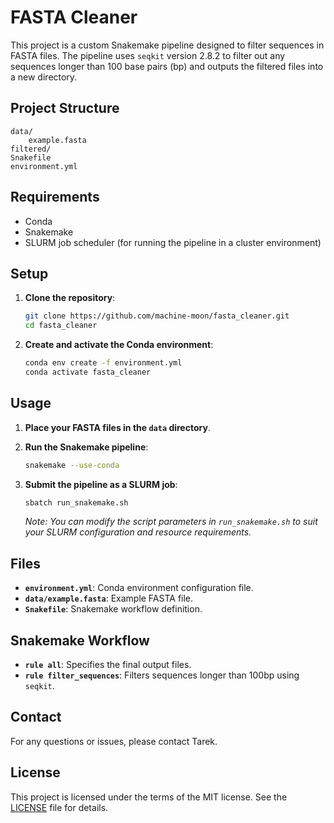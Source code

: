 # FASTA Cleaner

This project is a custom Snakemake pipeline designed to filter sequences in FASTA files. The pipeline uses `seqkit` version 2.8.2 to filter out any sequences longer than 100 base pairs (bp) and outputs the filtered files into a new directory.

## Project Structure

```
data/
    example.fasta
filtered/
Snakefile
environment.yml
```

## Requirements

- Conda
- Snakemake
- SLURM job scheduler (for running the pipeline in a cluster environment)

## Setup

1. **Clone the repository**:
    ```sh
    git clone https://github.com/machine-moon/fasta_cleaner.git
    cd fasta_cleaner
    ```

2. **Create and activate the Conda environment**:
    ```sh
    conda env create -f environment.yml
    conda activate fasta_cleaner
    ```

## Usage

1. **Place your FASTA files in the `data` directory**.

2. **Run the Snakemake pipeline**:
    ```sh
    snakemake --use-conda
    ```

3. **Submit the pipeline as a SLURM job**:
    ```sh
    sbatch run_snakemake.sh
    ```

    *Note: You can modify the script parameters in `run_snakemake.sh` to suit your SLURM configuration and resource requirements.*

## Files

- **`environment.yml`**: Conda environment configuration file.
- **`data/example.fasta`**: Example FASTA file.
- **`Snakefile`**: Snakemake workflow definition.

## Snakemake Workflow

- **`rule all`**: Specifies the final output files.
- **`rule filter_sequences`**: Filters sequences longer than 100bp using `seqkit`.

## Contact
For any questions or issues, please contact Tarek.

## License

This project is licensed under the terms of the MIT license. See the [LICENSE](LICENSE) file for details.
